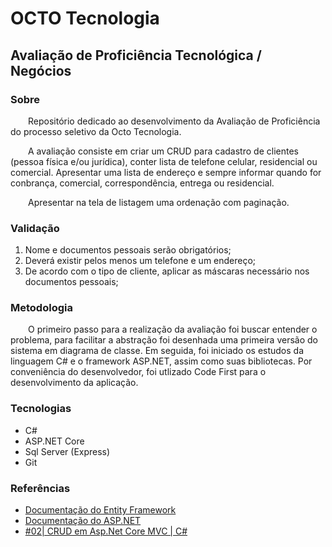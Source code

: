 # OCTO Tecnologia
## Avaliação de Proficiência Tecnológica / Negócios

### Sobre
 &emsp;&emsp;Repositório dedicado ao desenvolvimento da Avaliação de Proficiência do processo seletivo da Octo Tecnologia.
 
&emsp;&emsp;A avaliação consiste em criar um CRUD para cadastro de clientes (pessoa física e/ou jurídica), conter lista de telefone celular, residencial ou comercial. Apresentar uma lista de endereço e sempre informar quando for conbrança, comercial, correspondência, entrega ou
residencial.

&emsp;&emsp;Apresentar na tela de listagem uma ordenação com paginação.
### Validação
1. Nome e documentos pessoais serão obrigatórios;
2. Deverá existir pelos menos um telefone e um endereço;
3. De acordo com o tipo de cliente, aplicar as máscaras necessário nos documentos pessoais; 

### Metodologia
&emsp;&emsp;O primeiro passo para a realização da avaliação foi buscar entender o problema, para facilitar a abstração foi desenhada uma primeira versão do sistema em diagrama de classe. 
Em seguida, foi iniciado os estudos da linguagem C# e o framework ASP.NET, assim como suas bibliotecas. Por conveniência do desenvolvedor, foi utlizado Code First para o desenvolvimento da aplicação.

### Tecnologias

- C#
- ASP.NET Core
- Sql Server (Express)
- Git

### Referências
- [Documentação do Entity Framework](https://docs.microsoft.com/pt-br/ef/)
- [Documentação do ASP.NET](https://docs.microsoft.com/pt-br/aspnet/core/?view=aspnetcore-5.0)
- [#02| CRUD em Asp.Net Core MVC | C#](https://www.youtube.com/watch?v=0HGvToWEItY)
